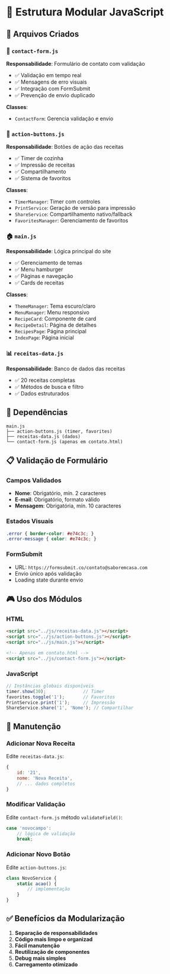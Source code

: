# 📁 Estrutura Modular JavaScript

## 🎯 Arquivos Criados

### 📝 `contact-form.js`
**Responsabilidade**: Formulário de contato com validação
- ✅ Validação em tempo real
- ✅ Mensagens de erro visuais
- ✅ Integração com FormSubmit
- ✅ Prevenção de envio duplicado

**Classes**:
- `ContactForm`: Gerencia validação e envio

### 🔧 `action-buttons.js`
**Responsabilidade**: Botões de ação das receitas
- ✅ Timer de cozinha
- ✅ Impressão de receitas
- ✅ Compartilhamento
- ✅ Sistema de favoritos

**Classes**:
- `TimerManager`: Timer com controles
- `PrintService`: Geração de versão para impressão
- `ShareService`: Compartilhamento nativo/fallback
- `FavoritesManager`: Gerenciamento de favoritos

### 🏠 `main.js`
**Responsabilidade**: Lógica principal do site
- ✅ Gerenciamento de temas
- ✅ Menu hamburger
- ✅ Páginas e navegação
- ✅ Cards de receitas

**Classes**:
- `ThemeManager`: Tema escuro/claro
- `MenuManager`: Menu responsivo
- `RecipeCard`: Componente de card
- `RecipeDetail`: Página de detalhes
- `RecipesPage`: Página principal
- `IndexPage`: Página inicial

### 📊 `receitas-data.js`
**Responsabilidade**: Banco de dados das receitas
- ✅ 20 receitas completas
- ✅ Métodos de busca e filtro
- ✅ Dados estruturados

## 🔗 Dependências

```
main.js
├── action-buttons.js (timer, favorites)
├── receitas-data.js (dados)
└── contact-form.js (apenas em contato.html)
```

## 📋 Validação de Formulário

### Campos Validados
- **Nome**: Obrigatório, mín. 2 caracteres
- **E-mail**: Obrigatório, formato válido
- **Mensagem**: Obrigatória, mín. 10 caracteres

### Estados Visuais
```css
.error { border-color: #e74c3c; }
.error-message { color: #e74c3c; }
```

### FormSubmit
- URL: `https://formsubmit.co/contato@saboremcasa.com`
- Envio único após validação
- Loading state durante envio

## 🎮 Uso dos Módulos

### HTML
```html
<script src="../js/receitas-data.js"></script>
<script src="../js/action-buttons.js"></script>
<script src="../js/main.js"></script>

<!-- Apenas em contato.html -->
<script src="../js/contact-form.js"></script>
```

### JavaScript
```javascript
// Instâncias globais disponíveis
timer.show(30);              // Timer
favorites.toggle('1');       // Favoritos
PrintService.print('1');     // Impressão
ShareService.share('1', 'Nome'); // Compartilhar
```

## 🔧 Manutenção

### Adicionar Nova Receita
Edite `receitas-data.js`:
```javascript
{
    id: '21',
    nome: 'Nova Receita',
    // ... dados completos
}
```

### Modificar Validação
Edite `contact-form.js` método `validateField()`:
```javascript
case 'novocampo':
    // lógica de validação
    break;
```

### Adicionar Novo Botão
Edite `action-buttons.js`:
```javascript
class NovoService {
    static acao() {
        // implementação
    }
}
```

## ✅ Benefícios da Modularização

1. **Separação de responsabilidades**
2. **Código mais limpo e organizad**
3. **Fácil manutenção**
4. **Reutilização de componentes**
5. **Debug mais simples**
6. **Carregamento otimizado**
